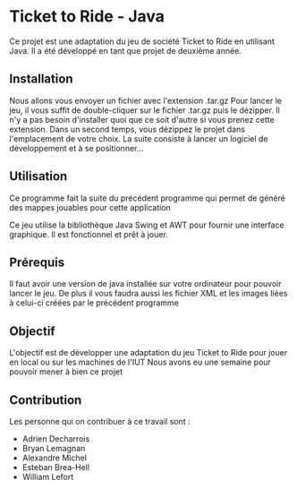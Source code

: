# Ticket to Ride - Java

Ce projet est une adaptation du jeu de société Ticket to Ride en utilisant Java. 
Il a été développé en tant que projet de deuxième année.

## Installation

Nous allons vous envoyer un fichier avec l'extension .tar.gz
Pour lancer le jeu, il vous suffit de double-cliquer sur le fichier .tar.gz puis le dézipper. 
Il n'y a pas besoin d'installer quoi que ce soit d'autre si vous prenez cette extension.
Dans un second temps, vous dézippez le projet dans l'emplacement de votre choix. La suite consiste à lancer un logiciel de développement et à se positionner...

## Utilisation
Ce programme fait la suite du précédent programme qui permet de généré des mappes jouables pour cette application

Ce jeu utilise la bibliothèque Java Swing et AWT pour fournir une interface graphique. 
Il est fonctionnel et prêt à jouer.

## Prérequis

Il faut avoir une version de java installée sur votre ordinateur pour pouvoir lancer le jeu.
De plus il vous faudra aussi les fichier XML et les images liées à celui-ci créées par le précédent programme 

## Objectif

L'objectif est de développer une adaptation du jeu Ticket to Ride pour jouer en local ou sur les machines de l'IUT
Nous avons eu une semaine pour pouvoir mener à bien ce projet 

## Contribution

Les personne qui on contribuer à ce travail sont : 
- Adrien Decharrois 
- Bryan Lemagnan
- Alexandre Michel
- Esteban Brea-Hell
- William Lefort